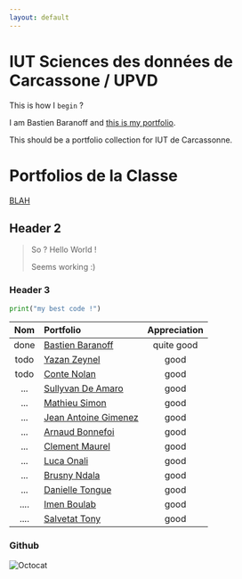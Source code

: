 ```yaml
---
layout: default
---
```


# IUT Sciences des données de Carcassone / UPVD

This is how I `begin` ?

I am Bastien Baranoff and [this is my portfolio](https://bbaranoff.github.io). 
  
This should be a portfolio collection for IUT de Carcassonne.
  
# Portfolios de la Classe

[BLAH](https://blahblah.github.io)

## Header 2

> So ? Hello World !
>
> Seems working :)

### Header 3

```python
print("my best code !")
```

| Nom         | Portfolio                                       | Appreciation   |
|:-----------:|:------------------------------------------------|:--------------:|
| done        | [Bastien Baranoff](https://bbaranoff.github.io) | quite good     |
| todo        | [Yazan Zeynel](https://zeyneell.github.io)                                           | good           |
| todo        | [Conte Nolan](https://Nolan-66.github.io)        | good           |
| ...         |  [Sullyvan De Amaro](https://sullyvandz.github.io)          |good     |
| ...         |  [Mathieu Simon](https://w3ver.github.io)          | good    |
| ...         |  [Jean Antoine Gimenez](https://jean-antoine-gimenez.github.io)          | good     |
| ...         |  [Arnaud Bonnefoi](https://arnaud-iut.github.io)          | good      |
| ...         |  [Clement Maurel](https://arnaud-iut.github.io)          | good  |
| ...         |  [Luca Onali](https://luca-onali.github.io)          | good |
| ...         |  [Brusny Ndala](https://brusny.github.io)          |good  |
| ...         | [Danielle Tongue](https://danielletongue.github.io) | good |
| ....        | [Imen Boulab](https://imenboulab.github.io)   | good |
| ....        | [Salvetat Tony](https://salvetattony.github.io) | good |

    
### Github

![Octocat](https://github.githubassets.com/images/icons/emoji/octocat.png)
